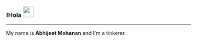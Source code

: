 ### !Hola <img src="https://media.tenor.com/Og0XNCa_vo8AAAAi/qoobee-hi.gif" width="30px">
-------

<!--
  Timeless Document
-->
My name is **Abhijeet Mohanan** and I'm a tinkerer.


<!--
**abhijeetmohanan/abhijeetmohanan** is a ✨ _special_ ✨ repository because its `README.md` (this file) appears on your GitHub profile.

Here are some ideas to get you started:

- 🔭 I’m currently working on ...
- 🌱 I’m currently learning ...
- 👯 I’m looking to collaborate on ...
- 🤔 I’m looking for help with ...
- 💬 Ask me about ...
- 📫 How to reach me: ...
- 😄 Pronouns: ...
- ⚡ Fun fact: ...
-->
